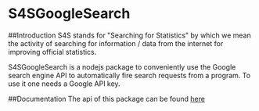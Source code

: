 # S4SGoogleSearch

##Introduction
S4S stands for "Searching for Statistics" by which we mean the activity of searching for
information / data from the internet for improving official statistics.

S4SGoogleSearch is a nodejs package to conveniently use the Google search engine API to automatically fire search requests from a program.
To use it one needs a Google API key. 

##Documentation
The api of this package can be found [here](api.md)
